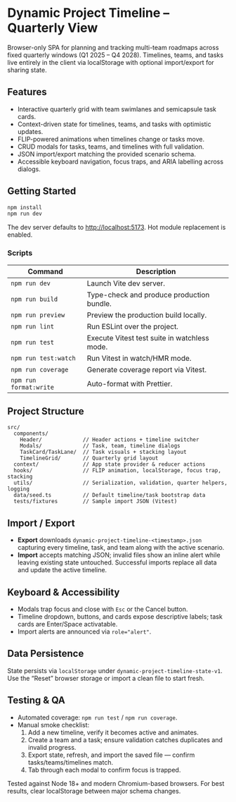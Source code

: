 # Dynamic Project Timeline – Quarterly View

Browser-only SPA for planning and tracking multi-team roadmaps across fixed quarterly windows (Q1 2025 – Q4 2028). Timelines, teams, and tasks live entirely in the client via localStorage with optional import/export for sharing state.

## Features
- Interactive quarterly grid with team swimlanes and semicapsule task cards.
- Context-driven state for timelines, teams, and tasks with optimistic updates.
- FLIP-powered animations when timelines change or tasks move.
- CRUD modals for tasks, teams, and timelines with full validation.
- JSON import/export matching the provided scenario schema.
- Accessible keyboard navigation, focus traps, and ARIA labelling across dialogs.

## Getting Started
```bash
npm install
npm run dev
```
The dev server defaults to <http://localhost:5173>. Hot module replacement is enabled.

### Scripts
| Command | Description |
| --- | --- |
| `npm run dev` | Launch Vite dev server. |
| `npm run build` | Type-check and produce production bundle. |
| `npm run preview` | Preview the production build locally. |
| `npm run lint` | Run ESLint over the project. |
| `npm run test` | Execute Vitest test suite in watchless mode. |
| `npm run test:watch` | Run Vitest in watch/HMR mode. |
| `npm run coverage` | Generate coverage report via Vitest. |
| `npm run format:write` | Auto-format with Prettier. |

## Project Structure
```
src/
  components/
    Header/             // Header actions + timeline switcher
    Modals/             // Task, team, timeline dialogs
    TaskCard/TaskLane/  // Task visuals + stacking layout
    TimelineGrid/       // Quarterly grid layout
  context/              // App state provider & reducer actions
  hooks/                // FLIP animation, localStorage, focus trap, stacking
  utils/                // Serialization, validation, quarter helpers, logging
  data/seed.ts          // Default timeline/task bootstrap data
  tests/fixtures        // Sample import JSON (Vitest)
```

## Import / Export
- **Export** downloads `dynamic-project-timeline-<timestamp>.json` capturing every timeline, task, and team along with the active scenario.
- **Import** accepts matching JSON; invalid files show an inline alert while leaving existing state untouched. Successful imports replace all data and update the active timeline.

## Keyboard & Accessibility
- Modals trap focus and close with `Esc` or the Cancel button.
- Timeline dropdown, buttons, and cards expose descriptive labels; task cards are Enter/Space activatable.
- Import alerts are announced via `role="alert"`.

## Data Persistence
State persists via `localStorage` under `dynamic-project-timeline-state-v1`. Use the “Reset” browser storage or import a clean file to start fresh.

## Testing & QA
- Automated coverage: `npm run test` / `npm run coverage`.
- Manual smoke checklist:
  1. Add a new timeline, verify it becomes active and animates.
  2. Create a team and a task; ensure validation catches duplicates and invalid progress.
  3. Export state, refresh, and import the saved file — confirm tasks/teams/timelines match.
  4. Tab through each modal to confirm focus is trapped.

Tested against Node 18+ and modern Chromium-based browsers. For best results, clear localStorage between major schema changes.

